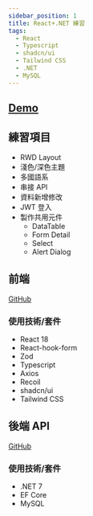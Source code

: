 ```yaml
---
sidebar_position: 1
title: React+.NET 練習
tags:
  - React
  - Typescript
  - shadcn/ui
  - Tailwind CSS
  - .NET
  - MySQL
---
```


## [Demo](https://pm-jyun.vercel.app/)

## 練習項目

- RWD Layout
- 淺色/深色主題
- 多國語系
- 串接 API
- 資料新增修改
- JWT 登入
- 製作共用元件
  - DataTable
  - Form Detail
  - Select
  - Alert Dialog

## 前端

[GitHub](https://github.com/njyun666666/PM.React)

### 使用技術/套件

- React 18
- React-hook-form
- Zod
- Typescript
- Axios
- Recoil
- shadcn/ui
- Tailwind CSS

## 後端 API

[GitHub](https://github.com/njyun666666/PM.Net)

### 使用技術/套件

- .NET 7
- EF Core
- MySQL
